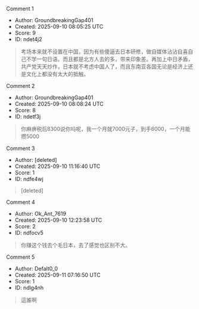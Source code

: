 Comment 1

- Author: GroundbreakingGap401
- Created: 2025-09-10 08:05:25 UTC
- Score: 9
- ID: ndet4j2

> 考场本来就不设置在中国，因为有些傻逼去日本研修，做自媒体沾沾自喜自己不学一句日语。而且都是北方人去的多，带来印象差。再加上中日矛盾，共产党天天炒作，日本就不考虑中国人了，而且东南亚各国无论是经济上还是文化上都没有太大的抵触。

Comment 2

- Author: GroundbreakingGap401
- Created: 2025-09-10 08:08:24 UTC
- Score: 8
- ID: ndetf3j

> 你麻痹税后8300说你吗呢，我一个月就7000元子，到手6000，一个月能攒5000

Comment 3

- Author: [deleted]
- Created: 2025-09-10 11:16:40 UTC
- Score: 1
- ID: ndfe4wj

> [deleted]

Comment 4

- Author: Ok_Ant_7619
- Created: 2025-09-10 12:23:58 UTC
- Score: 2
- ID: ndfocv5

> 你赚这个钱去个毛日本，去了感觉也区别不大。

Comment 5

- Author: Defalt0_0
- Created: 2025-09-11 07:16:50 UTC
- Score: 1
- ID: ndlg4nh

> 這誰啊

